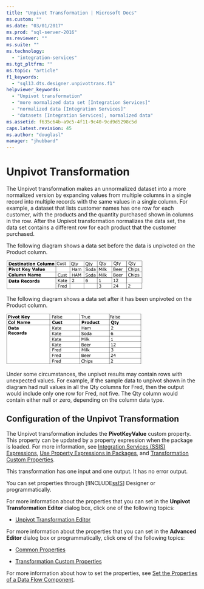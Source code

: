```yaml
---
title: "Unpivot Transformation | Microsoft Docs"
ms.custom: ""
ms.date: "03/01/2017"
ms.prod: "sql-server-2016"
ms.reviewer: ""
ms.suite: ""
ms.technology: 
  - "integration-services"
ms.tgt_pltfrm: ""
ms.topic: "article"
f1_keywords: 
  - "sql13.dts.designer.unpivottrans.f1"
helpviewer_keywords: 
  - "Unpivot transformation"
  - "more normalized data set [Integration Services]"
  - "normalized data [Integration Services]"
  - "datasets [Integration Services], normalized data"
ms.assetid: f635c64b-a9c5-4f11-9c40-9cd9d5298c5d
caps.latest.revision: 45
ms.author: "douglasl"
manager: "jhubbard"
---
```

# Unpivot Transformation
  The Unpivot transformation makes an unnormalized dataset into a more normalized version by expanding values from multiple columns in a single record into multiple records with the same values in a single column. For example, a dataset that lists customer names has one row for each customer, with the products and the quantity purchased shown in columns in the row. After the Unpivot transformation normalizes the data set, the data set contains a different row for each product that the customer purchased.  
  
 The following diagram shows a data set before the data is unpivoted on the Product column.  
  
 ![Dataset after it is unpivoted](../../../integration-services/data-flow/transformations/media/mw-dts-18.gif "Dataset after it is unpivoted")  
  
 The following diagram shows a data set after it has been unpivoted on the Product column.  
  
 ![Dataset before it is unpivoted](../../../integration-services/data-flow/transformations/media/mw-dts-17.gif "Dataset before it is unpivoted")  
  
 Under some circumstances, the unpivot results may contain rows with unexpected values. For example, if the sample data to unpivot shown in the diagram had null values in all the Qty columns for Fred, then the output would include only one row for Fred, not five. The Qty column would contain either null or zero, depending on the column data type.  
  
## Configuration of the Unpivot Transformation  
 The Unpivot transformation includes the **PivotKeyValue** custom property. This property can be updated by a property expression when the package is loaded. For more information, see [Integration Services &#40;SSIS&#41; Expressions](../../../integration-services/expressions/integration-services-ssis-expressions.md), [Use Property Expressions in Packages](../../../integration-services/expressions/use-property-expressions-in-packages.md), and [Transformation Custom Properties](../../../integration-services/data-flow/transformations/transformation-custom-properties.md).  
  
 This transformation has one input and one output. It has no error output.  
  
 You can set properties through [!INCLUDE[ssIS](../../../analysis-services/instances/includes/ssis-md.md)] Designer or programmatically.  
  
 For more information about the properties that you can set in the **Unpivot Transformation Editor** dialog box, click one of the following topics:  
  
-   [Unpivot Transformation Editor](../../../integration-services/data-flow/transformations/unpivot-transformation-editor.md)  
  
 For more information about the properties that you can set in the **Advanced Editor** dialog box or programmatically, click one of the following topics:  
  
-   [Common Properties](http://msdn.microsoft.com/en-US/library/ms135950(SQL.130).aspx)  
  
-   [Transformation Custom Properties](../../../integration-services/data-flow/transformations/transformation-custom-properties.md)  
  
 For more information about how to set the properties, see [Set the Properties of a Data Flow Component](../../../integration-services/data-flow/set-the-properties-of-a-data-flow-component.md).  
  
  